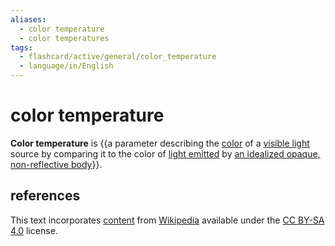 ```yaml
---
aliases:
  - color temperature
  - color temperatures
tags:
  - flashcard/active/general/color_temperature
  - language/in/English
---
```


# color temperature

__Color temperature__ is {{a parameter describing the [color](color.md) of a [visible light](light.md) source by comparing it to the color of [light emitted](black-body%20radiation.md) by [an idealized opaque, non-reflective body](black%20body.md)}}. <!--SR:!2024-09-04,29,270-->

## references

This text incorporates [content](https://en.wikipedia.org/wiki/color_temperature) from [Wikipedia](Wikipedia.md) available under the [CC BY-SA 4.0](https://creativecommons.org/licenses/by-sa/4.0/) license.
